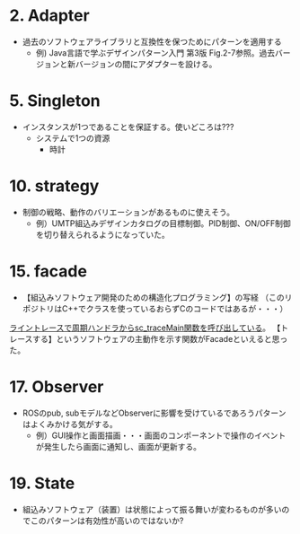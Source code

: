 
# 2. Adapter
* 過去のソフトウェアライブラリと互換性を保つためにパターンを適用する
  * 例) Java言語で学ぶデザインパターン入門 第3版 Fig.2-7参照。過去バージョンと新バージョンの間にアダプターを設ける。

# 5. Singleton
* インスタンスが1つであることを保証する。使いどころは???
  * システムで1つの資源
    * 時計

# 10. strategy
* 制御の戦略、動作のバリエーションがあるものに使えそう。
  * 例）UMTP組込みデザインカタログの目標制御。PID制御、ON/OFF制御を切り替えられるようになっていた。

# 15. facade
* 【組込みソフトウェア開発のための構造化プログラミング】の写経
（このリポジトリはC++でクラスを使っているおらずCのコードではあるが・・・）

[ライントレースで周期ハンドラからsc_traceMain関数を呼び出している](https://github.com/grace2riku/sp_esd_book_copy_ev3/blob/451231db2c563fa72699682161c58b14463fbe46/sp_esd_book_copy_ev3/SysBoot/app.c#L39
)。
【トレースする】というソフトウェアの主動作を示す関数がFacadeといえると思った。


# 17. Observer
* ROSのpub, subモデルなどObserverに影響を受けているであろうパターンはよくみかける気がする。
  * 例）GUI操作と画面描画・・・画面のコンポーネントで操作のイベントが発生したら画面に通知し、画面が更新する。 

# 19. State
* 組込みソフトウェア（装置）は状態によって振る舞いが変わるものが多いのでこのパターンは有効性が高いのではないか?
